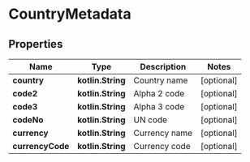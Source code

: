 
# CountryMetadata

## Properties
Name | Type | Description | Notes
------------ | ------------- | ------------- | -------------
**country** | **kotlin.String** | Country name |  [optional]
**code2** | **kotlin.String** | Alpha 2 code |  [optional]
**code3** | **kotlin.String** | Alpha 3 code |  [optional]
**codeNo** | **kotlin.String** | UN code |  [optional]
**currency** | **kotlin.String** | Currency name |  [optional]
**currencyCode** | **kotlin.String** | Currency code |  [optional]



